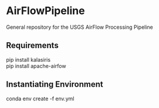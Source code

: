 # AirFlowPipeline
General repository for the USGS AirFlow Processing Pipeline

## Requirements
pip install kalasiris  
pip install apache-airfow

## Instantiating Environment
conda env create -f env.yml
